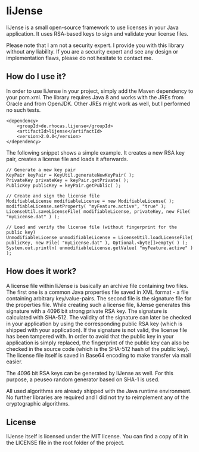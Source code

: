# liJense

liJense is a small open-source framework to use licenses in your Java application. It uses RSA-based keys to sign and validate your license files.

Please note that I am not a security expert. I provide you with this library without any liability. If you are a security expert and see any design or implementation flaws, please do not hesitate to contact me.

## How do I use it?
In order to use liJense in your project, simply add the Maven dependency to your pom.xml. The library requires Java 8 and works with the JREs from Oracle and from OpenJDK. Other JREs might work as well, but I performed no such tests.

	<dependency>
		<groupId>de.rhocas.lijense</groupId>
		<artifactId>lijense</artifactId>
		<version>2.0.0</version>
	</dependency>

The following snippet shows a simple example. It creates a new RSA key pair, creates a license file and loads it afterwards.

	// Generate a new key pair
	KeyPair keyPair = KeyUtil.generateNewKeyPair( );
	PrivateKey privateKey = keyPair.getPrivate( );
	PublicKey publicKey = keyPair.getPublic( );
	
	// Create and sign the license file
	ModifiableLicense modifiableLicense = new ModifiableLicense( );
	modifiableLicense.setProperty( "myFeature.active", "true" );
	LicenseUtil.saveLicenseFile( modifiableLicense, privateKey, new File( "myLicense.dat" ) );
	
	// Load and verify the license file (without fingerprint for the public key)
	UnmodifiableLicense unmodifiableLicense = LicenseUtil.loadLicenseFile( publicKey, new File( "myLicense.dat" ), Optional.<byte[]>empty( ) );
	System.out.println( unmodifiableLicense.getValue( "myFeature.active" ) );

## How does it work?

A license file within liJense is basically an archive file containing two files. The first one is a common Java properties file saved in XML format - a file containing arbitrary key/value-pairs. The second file is the signature file for the properties file. While creating such a license file, liJense generates this signature with a 4096 bit strong private RSA key. The signature is calculated with SHA-512. The validity of the signature can later be checked in your application by using the corresponding public RSA key (which is shipped with your application). If the signature is not valid, the license file has been tampered with. In order to avoid that the public key in your application is simply replaced, the fingerprint of the public key can also be checked in the source code (which is the SHA-512 hash of the public key). The license file itself is saved in Base64 encoding to make transfer via mail easier.

The 4096 bit RSA keys can be generated by liJense as well. For this purpose, a peuseo random generator based on SHA-1 is used. 

All used algorithms are already shipped with the Java runtime environment. No further libraries are required and I did not try to reimplement any of the cryptographic algorithms.

## License

liJense itself is licensed under the MIT license. You can find a copy of it in the LICENSE file in the root folder of the project.
